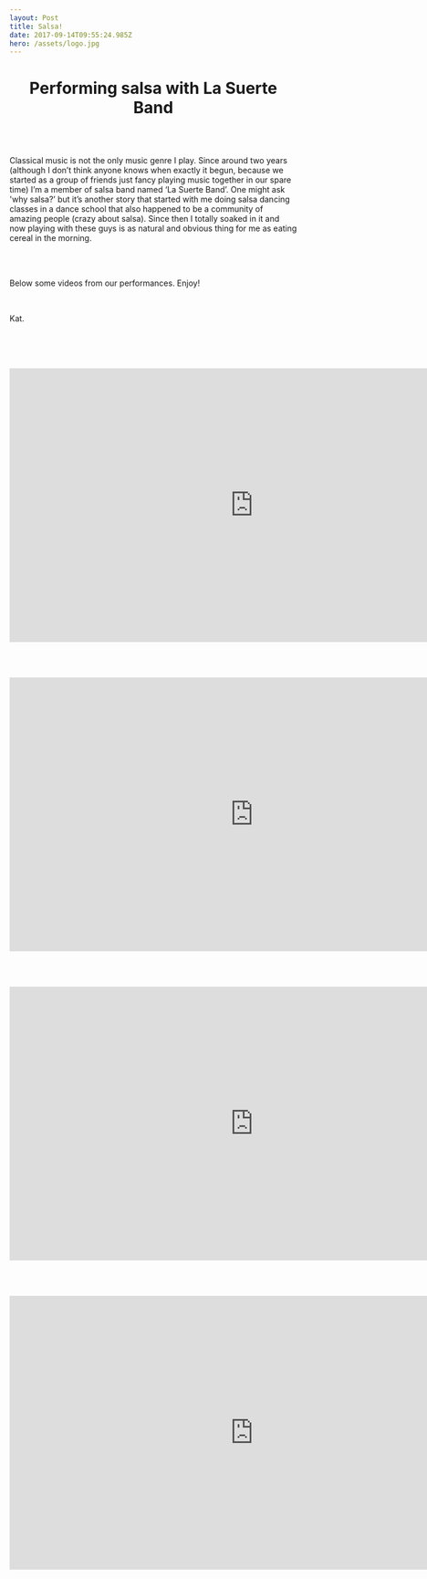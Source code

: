 ```yaml
---
layout: Post
title: Salsa!
date: 2017-09-14T09:55:24.985Z
hero: /assets/logo.jpg
---
```

# <center>Performing salsa with La Suerte Band<center>

<br><br>

Classical music is not the only music genre I play. Since around two years (although I don’t think anyone knows when exactly it begun, because we started as a group of friends just fancy playing music together in our spare time) I’m a member of salsa band named ‘La Suerte Band’. One might ask 'why salsa?’ but it’s another story that started with me doing salsa dancing classes in a dance school that also happened to be a community of amazing people (crazy about salsa). Since then I totally soaked in it and now playing with these guys is as natural and obvious thing for me as eating cereal in the morning. 

<br><br>

Below some videos from our performances. Enjoy!

<br>

Kat.

<br><br><br>

<iframe width="854" height="480" src="https://www.youtube.com/embed/1CwY4STjv-4" frameborder="0" allowfullscreen></iframe>

<br><br>

<iframe width="854" height="480" src="https://www.youtube.com/embed/7_Y1JpF6VOQ" frameborder="0" allowfullscreen></iframe>

<br><br>

<iframe width="854" height="480" src="https://www.youtube.com/embed/ZFRvGL5Whwc" frameborder="0" allowfullscreen></iframe>

<br><br>

<iframe width="854" height="480" src="https://www.youtube.com/embed/qJdyhP46S0Q" frameborder="0" allowfullscreen></iframe>

